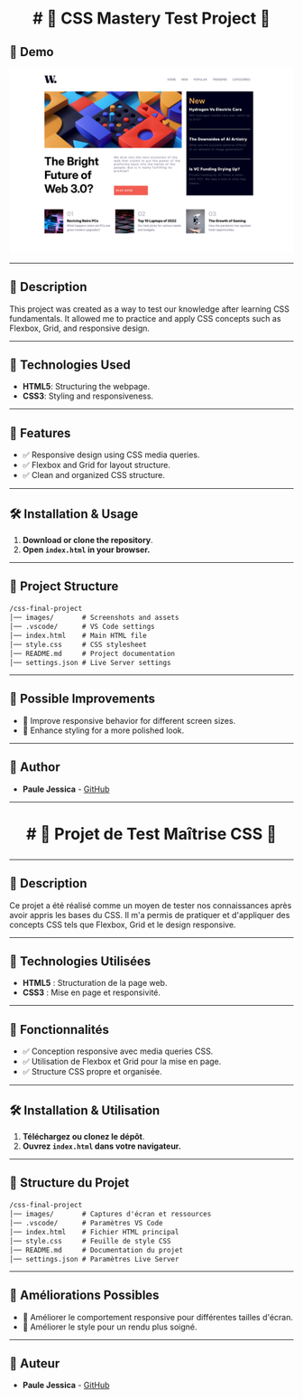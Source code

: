 <h1 align="center"># 🌟 CSS Mastery Test Project 🌟

## 📸 Demo

<p align="center">
  <img src="preview.png" alt="Aperçu du projet" width="600">
</p>


---




## 📖 Description
This project was created as a way to test our knowledge after learning CSS fundamentals.
It allowed me to practice and apply CSS concepts such as Flexbox, Grid, and responsive design.

---

## 🔧 Technologies Used
- **HTML5**: Structuring the webpage.
- **CSS3**: Styling and responsiveness.

---

## 🚀 Features
- ✅ Responsive design using CSS media queries.
- ✅ Flexbox and Grid for layout structure.
- ✅ Clean and organized CSS structure.

---

## 🛠 Installation & Usage
1. **Download or clone the repository**.
2. **Open `index.html` in your browser.**

---

## 📂 Project Structure
```
/css-final-project
│── images/       # Screenshots and assets
│── .vscode/      # VS Code settings
│── index.html    # Main HTML file
│── style.css     # CSS stylesheet
│── README.md     # Project documentation
│── settings.json # Live Server settings
```

---

## 📌 Possible Improvements
- 🔄 Improve responsive behavior for different screen sizes.
- 🎨 Enhance styling for a more polished look.








---

## 👤 Author
- **Paule Jessica** - [GitHub](https://github.com/Nkapj)

---

<h1 align="center"> # 🌟 Projet de Test Maîtrise CSS 🌟


---




## 📖 Description
Ce projet a été réalisé comme un moyen de tester nos connaissances après avoir appris les bases du CSS.
Il m'a permis de pratiquer et d'appliquer des concepts CSS tels que Flexbox, Grid et le design responsive.

---

## 🔧 Technologies Utilisées
- **HTML5** : Structuration de la page web.
- **CSS3** : Mise en page et responsivité.

---

## 🚀 Fonctionnalités
- ✅ Conception responsive avec media queries CSS.
- ✅ Utilisation de Flexbox et Grid pour la mise en page.
- ✅ Structure CSS propre et organisée.

---

## 🛠 Installation & Utilisation
1. **Téléchargez ou clonez le dépôt**.
2. **Ouvrez `index.html` dans votre navigateur.**

---

## 📂 Structure du Projet
```
/css-final-project
│── images/       # Captures d'écran et ressources
│── .vscode/      # Paramètres VS Code
│── index.html    # Fichier HTML principal
│── style.css     # Feuille de style CSS
│── README.md     # Documentation du projet
│── settings.json # Paramètres Live Server
```

---

## 📌 Améliorations Possibles
- 🔄 Améliorer le comportement responsive pour différentes tailles d'écran.
- 🎨 Améliorer le style pour un rendu plus soigné.

---

## 👤 Auteur
- **Paule Jessica** - [GitHub](https://github.com/Nkapj)
